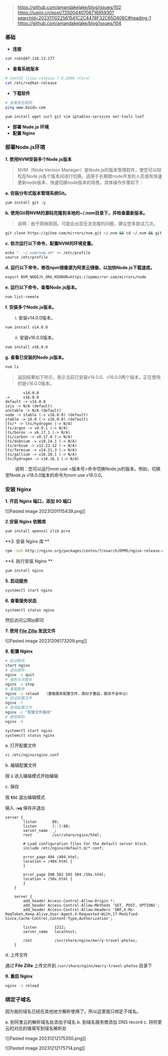 
> https://github.com/amandakelake/blog/issues/102
> https://juejin.cn/post/7250044070671695930?searchId=2023111022561541C2C4478F32C65D406C#heading-1
>https://github.com/amandakelake/blog/issues/104

### 基础

- **连接**

```bash
ssh root@47.116.13.177
```

- **查看系统版本**

```bash
# CentOS linux release 7.9.2009 (Core)
cat /etc/redhat-release
```

- **下载软件**

```bash
# 查看是否联网
ping www.baidu.com

yum install wget curl git vim iptables-services net-tools lsof
```

- **部署 Node.js 环境**
- **配置 Nginx**


### **部署Node.js环境**


**1. 使用NVM安装多个Node.js版本**

 >NVM（Node Version Manager）是Node.js的版本管理软件，使您可以轻松在Node.js各个版本间进行切换。适用于长期做node开发的人员或有快速更新node版本、快速切换node版本的场景。具体操作步骤如下：

**a. 安装分布式版本管理系统Git。**

```bash
yum install git -y
```

**b. 使用Git将NVM的源码克隆到本地的~/.nvm目录下，并检查最新版本。**

> 说明：由于网络原因，可能会出现无法克隆的问题，建议您多尝试几次。

```bash
git clone https://gitee.com/mirrors/nvm.git ~/.nvm && cd ~/.nvm && git checkout `git describe --abbrev=0 --tags`
```

**c. 依次运行以下命令，配置NVM的环境变量。**

```bash
echo ". ~/.nvm/nvm.sh" >> /etc/profile
source /etc/profile
```

**d. 运行以下命令，修改npm镜像源为阿里云镜像，以加快Node.js下载速度。**

```bash
export NVM_NODEJS_ORG_MIRROR=https://npmmirror.com/mirrors/node
```

**e. 运行以下命令，查看Node.js版本。**

```bash
nvm list-remote
```

**f. 安装多个Node.js版本。**

        i. 安装v14.0.0版本。

```bash
nvm install v14.0.0
```

        ii. 安装v16.0.0版本。

```bash
nvm install v16.0.0
```

**g. 查看已安装的Node.js版本。**

```bash
nvm ls
```

> 返回结果如下所示，表示当前已安装v14.0.0、v16.0.0两个版本，正在使用的是v16.0.0版本。

```
        v14.0.0
->      v16.0.0
default -> v14.0.0
iojs -> N/A (default)
unstable -> N/A (default)
node -> stable (-> v16.0.0) (default)
stable -> 16.0 (-> v16.0.0) (default)
lts/* -> lts/hydrogen (-> N/A)
lts/argon -> v4.9.1 (-> N/A)
lts/boron -> v6.17.1 (-> N/A)
lts/carbon -> v8.17.0 (-> N/A)
lts/dubnium -> v10.24.1 (-> N/A)
lts/erbium -> v12.22.12 (-> N/A)
lts/fermium -> v14.21.3 (-> N/A)
lts/gallium -> v16.20.1 (-> N/A)
lts/hydrogen -> v18.16.1 (-> N/A)
```

        说明：您可以运行nvm use <版本号>命令切换Node.js的版本。例如，切换至Node.js v18.0.0版本的命令为nvm use v18.0.0。

### **安装 Nginx**

**1. 开启 Nginx 端口，添加 80 端口**

![[Pasted image 20231201115439.png]]

**2.安装 Nginx 依赖库**

```bash
yum install openssl zlib pcre
```

**3. 安装 Nginx 库 **

```bash
rpm -Uvh http://nginx.org/packages/centos/7/noarch/RPMS/nginx-release-centos-7-0.el7.ngx.noarch.rpm
```

**4. 执行安装 Nginx **

```bash
yum install nginx
```

**5. 启动服务**

```bash
systemctl start nginx
```

**6. 查看服务状态**

```bash
systemctl status nginx
```

然后访问公网ip即可


**7. 使用 [File Zilla](https://filezilla-project.org/download.php?type=client) 发送文件**

![[Pasted image 20231206173209.png]]

**8. 配置 Nginx**

```bash
# 启动服务
start nginx
# 退出服务
nginx -s quit
# 强制关闭服务
nginx -s stop
# 重载服务
nginx -s reload　　（重载服务配置文件，类似于重启，服务不会中止）
# 验证配置文件
nginx -t
# 使用配置文件
nginx -c "配置文件路径"
# 使用帮助
nginx -h

systemctl start nginx
systemctl status nginx
```

a. 打开配置文件

```bash
vi /etc/nginx/nginx.conf
```

b. 编辑配置文件

按 **`i`** 进入编辑模式开始编辑

c. 保存

按  **`ESC`** 退出编辑模式

输入 **`:wq`** 保存并退出

```
server {
        listen       80;
        listen       [::]:80;
        server_name  _;
        root         /usr/share/nginx/html;

        # Load configuration files for the default server block.
        include /etc/nginx/default.d/*.conf;

        error_page 404 /404.html;
        location = /404.html {
        }

        error_page 500 502 503 504 /50x.html;
        location = /50x.html {
        }
    }

    server {
        add_header Access-Control-Allow-Origin *;
        add_header Access-Control-Allow-Methods 'GET, POST, OPTIONS';
        add_header Access-Control-Allow-Headers 'DNT,X-Mx-ReqToken,Keep-Alive,User-Agent,X-Requested-With,If-Modified-Since,Cache-Control,Content-Type,Authorization';

        listen        1212;
        server_name   localhost;

        root          /usr/share/nginx/marry-travel-photos;
    }
```

d. 上传文件

通过 **File Zilla** 上传文件到 `/usr/share/nginx/marry-travel-photos` 目录下

**9. 重启 Nginx**

```bash
nginx -s reload
```









### **绑定子域名**

因为我的域名已经在其他地方解析使用了，所以这里就只绑定子域名。

a. 到阿里云的解析域名处添加子域名
b. 到域名服务商添加 DNS record
c. 将阿里云的对应的值填写到域名解析处

![[Pasted image 20231212175350.png]]

![[Pasted image 20231212175714.png]]